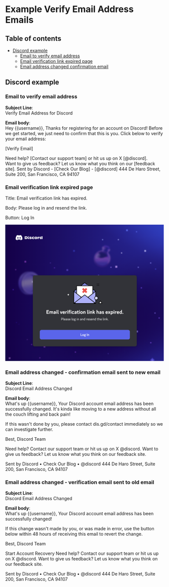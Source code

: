 # Example Verify Email Address Emails

## Table of contents <!-- omit in toc -->
* [Discord example](#discord-example)
  * [Email to verify email address](#email-to-verify-email-address)
  * [Email verification link expired page](#email-verification-link-expired-page)
  * [Email address changed confirmation email](#email-address-changed-confirmation-email)


## Discord example

### Email to verify email address

**Subject Line**:  
Verify Email Address for Discord

**Email body**:  
Hey {{username}},
Thanks for registering for an account on Discord! Before we get started, we just need to confirm that this is you. Click below to verify your email address:

[Verify Email]

Need help? [Contact our support team] or hit us up on X [@discord].\
Want to give us feedback? Let us know what you think on our [feedback site].
Sent by Discord - [Check Our Blog] - [@discord]
444 De Haro Street, Suite 200, San Francisco, CA 94107

### Email verification link expired page

Title: Email verification link has expired.

Body: Please log in and resend the link.

Button: Log In

![Discord's Email verification link expired page](./img/discord-email-verify-expired.png)

### Email address changed - confirmation email sent to new email

**Subject Line**:  
Discord Email Address Changed

**Email body**:  
What's up {{username}},
Your Discord account email address has been successfully changed. It's kinda like moving to a new address without all the couch lifting and back pain!

If this wasn't done by you, please contact dis.gd/contact immediately so we can investigate further.

Best,
Discord Team

Need help? Contact our support team or hit us up on X @discord.
Want to give us feedback? Let us know what you think on our feedback site.

Sent by Discord • Check Our Blog • @discord
444 De Haro Street, Suite 200, San Francisco, CA 94107

### Email address changed - verification email sent to old email

**Subject Line**:  
Discord Email Address Changed

**Email body**:  
What's up {{username}},
Your Discord account email address has been successfully changed!

If this change wasn't made by you, or was made in error, use the button below within 48 hours of receiving this email to revert the change.

Best,
Discord Team

Start Account Recovery
Need help? Contact our support team or hit us up on X @discord.
Want to give us feedback? Let us know what you think on our feedback site.

Sent by Discord • Check Our Blog • @discord
444 De Haro Street, Suite 200, San Francisco, CA 94107
